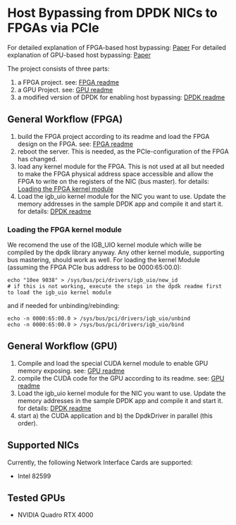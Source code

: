 # Host Bypassing from DPDK NICs to FPGAs via PCIe

For detailed explanation of FPGA-based host bypassing: [Paper](https://ieeexplore.ieee.org/document/9691977)
For detailed explanation of GPU-based host bypassing: [Paper](https://www.kom.tu-darmstadt.de/papers/KAM+22.pdf)

The project consists of three parts:
1. a FPGA project. see: [FPGA readme](FpgaProject/Readme.md)
2. a GPU Project. see: [GPU readme](GpuProject/Readme.md)
3. a modified version of DPDK for enabling host bypassing: [DPDK readme](DpdkProject/Readme.md)

## General Workflow (FPGA)
1. build the FPGA project according to its readme and load the FPGA design on the FPGA. see: [FPGA readme](FpgaProject/Readme.md)
2. reboot the server. This is needed, as the PCIe-configuration of the FPGA has changed.
3. load any kernel module for the FPGA. This is not used at all but needed to make the FPGA physical address space accessible and allow the FPGA to write on the registers of the NIC (bus master). for details:  [Loading the FPGA kernel module](#kernelload)
4. Load the igb_uio kernel module for the NIC you want to use. Update the memory addresses in the sample DPDK app and compile it and start it. for details: [DPDK readme](DpdkProject/Readme.md)

### <a name="kernelload"></a> Loading the FPGA kernel module
We recomend the use of the IGB_UIO kernel module which wille be compiled by the dpdk library anyway. Any other kernel module, supporting bus mastering, should work as well.
For loading the kernel Module (assuming the FPGA PCIe bus address to be 0000:65:00.0):
```
echo "10ee 9038" > /sys/bus/pci/drivers/igb_uio/new_id
# if this is not working, execute the steps in the dpdk readme first to load the igb_uio kernel module
```
and if needed for unbinding/rebinding:
```
echo -n 0000:65:00.0 > /sys/bus/pci/drivers/igb_uio/unbind
echo -n 0000:65:00.0 > /sys/bus/pci/drivers/igb_uio/bind
```

## General Workflow (GPU)
1. Compile and load the special CUDA kernel module to enable GPU memory exposing. see: [GPU readme](GpuProject/CudaKernel/Readme.md)
2. compile the CUDA code for the GPU according to its readme. see: [GPU readme](GpuProject/Readme.md)
3. Load the igb_uio kernel module for the NIC you want to use. Update the memory addresses in the sample DPDK app and compile it and start it. for details: [DPDK readme](DpdkProject/Readme.md)
4. start a) the CUDA application and b) the DpdkDriver in parallel (this order).

## Supported NICs
Currently, the following Network Interface Cards are supported:

* Intel 82599

## Tested GPUs

* NVIDIA Quadro RTX 4000
